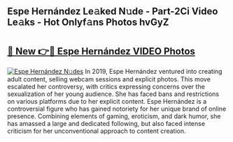## Espe Hernández Le𝚊ked N𝚞de - Part-2Ci Video Le𝚊ks - Hot Onlyf𝚊ns Photos hvGyZ

# <h2><a href="http://ac4540.deff.icu/?id=Espe+Hern%c3%a1ndez">🔗 New 👉🔴 Espe Hernández VIDEO Photos</a></h2>

[![Espe Hernández N𝚞des](https://i.imgur.com/rIISA9y.gif)](http://ac4540.deff.icu/?id=Espe+Hern%c3%a1ndez)
In 2019, Espe Hernández ventured into creating adult content, selling webcam sessions and explicit photos. This move escalated her controversy, with critics expressing concerns over the sexualization of her young audience. She has faced bans and restrictions on various platforms due to her explicit content. Espe Hernández is a controversial figure who has gained notoriety for her unique brand of online presence. Combining elements of gaming, eroticism, and dark humor, she has amassed a large and dedicated following, but also faced intense criticism for her unconventional approach to content creation.
